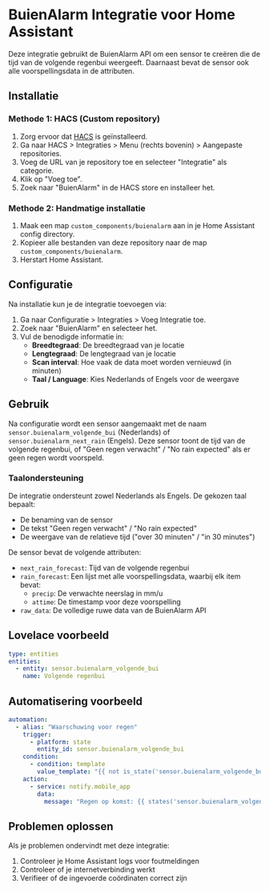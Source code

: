 # BuienAlarm Integratie voor Home Assistant

Deze integratie gebruikt de BuienAlarm API om een sensor te creëren die de tijd van de volgende regenbui weergeeft. Daarnaast bevat de sensor ook alle voorspellingsdata in de attributen.

## Installatie

### Methode 1: HACS (Custom repository)

1. Zorg ervoor dat [HACS](https://hacs.xyz/) is geïnstalleerd.
2. Ga naar HACS > Integraties > Menu (rechts bovenin) > Aangepaste repositories.
3. Voeg de URL van je repository toe en selecteer "Integratie" als categorie.
4. Klik op "Voeg toe".
5. Zoek naar "BuienAlarm" in de HACS store en installeer het.

### Methode 2: Handmatige installatie

1. Maak een map `custom_components/buienalarm` aan in je Home Assistant config directory.
2. Kopieer alle bestanden van deze repository naar de map `custom_components/buienalarm`.
3. Herstart Home Assistant.

## Configuratie

Na installatie kun je de integratie toevoegen via:

1. Ga naar Configuratie > Integraties > Voeg Integratie toe.
2. Zoek naar "BuienAlarm" en selecteer het.
3. Vul de benodigde informatie in:
   - **Breedtegraad**: De breedtegraad van je locatie
   - **Lengtegraad**: De lengtegraad van je locatie
   - **Scan interval**: Hoe vaak de data moet worden vernieuwd (in minuten)
   - **Taal / Language**: Kies Nederlands of Engels voor de weergave

## Gebruik

Na configuratie wordt een sensor aangemaakt met de naam `sensor.buienalarm_volgende_bui` (Nederlands) of `sensor.buienalarm_next_rain` (Engels). Deze sensor toont de tijd van de volgende regenbui, of "Geen regen verwacht" / "No rain expected" als er geen regen wordt voorspeld.

### Taalondersteuning

De integratie ondersteunt zowel Nederlands als Engels. De gekozen taal bepaalt:
- De benaming van de sensor
- De tekst "Geen regen verwacht" / "No rain expected"
- De weergave van de relatieve tijd ("over 30 minuten" / "in 30 minutes")

De sensor bevat de volgende attributen:
- `next_rain_forecast`: Tijd van de volgende regenbui
- `rain_forecast`: Een lijst met alle voorspellingsdata, waarbij elk item bevat:
  - `precip`: De verwachte neerslag in mm/u
  - `attime`: De timestamp voor deze voorspelling
- `raw_data`: De volledige ruwe data van de BuienAlarm API

## Lovelace voorbeeld

```yaml
type: entities
entities:
  - entity: sensor.buienalarm_volgende_bui
    name: Volgende regenbui
```

## Automatisering voorbeeld

```yaml
automation:
  - alias: "Waarschuwing voor regen"
    trigger:
      - platform: state
        entity_id: sensor.buienalarm_volgende_bui
    condition:
      - condition: template
        value_template: "{{ not is_state('sensor.buienalarm_volgende_bui', 'Geen regen verwacht') }}"
    action:
      - service: notify.mobile_app
        data:
          message: "Regen op komst: {{ states('sensor.buienalarm_volgende_bui') }}"
```

## Problemen oplossen

Als je problemen ondervindt met deze integratie:

1. Controleer je Home Assistant logs voor foutmeldingen
2. Controleer of je internetverbinding werkt
3. Verifieer of de ingevoerde coördinaten correct zijn
